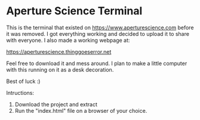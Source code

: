 # Aperture Science Terminal 

This is the terminal that existed on https://www.aperturescience.com before it was removed. I got everything working and decided to upload it to share with everyone.
I also made a working webpage at:

https://aperturescience.thinggoeserror.net

Feel free to download it and mess around. I plan to make a little computer with this running on it as a desk decoration.

Best of luck :)

Intructions:
1. Download the project and extract
2. Run the "index.html" file on a browser of your choice.


